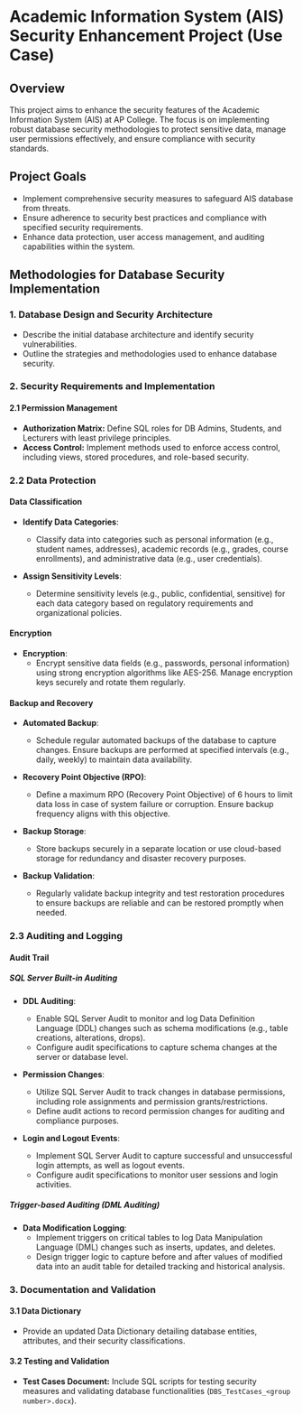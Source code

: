 # Academic Information System (AIS) Security Enhancement Project (Use Case)

## Overview
This project aims to enhance the security features of the Academic Information System (AIS) at AP College. The focus is on implementing robust database security methodologies to protect sensitive data, manage user permissions effectively, and ensure compliance with security standards.

## Project Goals

- Implement comprehensive security measures to safeguard AIS database from threats.
- Ensure adherence to security best practices and compliance with specified security requirements.
- Enhance data protection, user access management, and auditing capabilities within the system.

## Methodologies for Database Security Implementation

### 1. Database Design and Security Architecture
- Describe the initial database architecture and identify security vulnerabilities.
- Outline the strategies and methodologies used to enhance database security.

### 2. Security Requirements and Implementation

#### 2.1 Permission Management
- **Authorization Matrix:** Define SQL roles for DB Admins, Students, and Lecturers with least privilege principles.
- **Access Control:** Implement methods used to enforce access control, including views, stored procedures, and role-based security.

### 2.2 Data Protection

#### Data Classification

- **Identify Data Categories**:
  - Classify data into categories such as personal information (e.g., student names, addresses), academic records (e.g., grades, course enrollments), and administrative data (e.g., user credentials).

- **Assign Sensitivity Levels**:
  - Determine sensitivity levels (e.g., public, confidential, sensitive) for each data category based on regulatory requirements and organizational policies.

#### Encryption 

- **Encryption**:
  - Encrypt sensitive data fields (e.g., passwords, personal information) using strong encryption algorithms like AES-256. Manage encryption keys securely and rotate them regularly.

#### Backup and Recovery

- **Automated Backup**:
  - Schedule regular automated backups of the database to capture changes. Ensure backups are performed at specified intervals (e.g., daily, weekly) to maintain data availability.

- **Recovery Point Objective (RPO)**:
  - Define a maximum RPO (Recovery Point Objective) of 6 hours to limit data loss in case of system failure or corruption. Ensure backup frequency aligns with this objective.

- **Backup Storage**:
  - Store backups securely in a separate location or use cloud-based storage for redundancy and disaster recovery purposes.

- **Backup Validation**:
  - Regularly validate backup integrity and test restoration procedures to ensure backups are reliable and can be restored promptly when needed.


### 2.3 Auditing and Logging

#### Audit Trail

##### SQL Server Built-in Auditing

- **DDL Auditing**:
  - Enable SQL Server Audit to monitor and log Data Definition Language (DDL) changes such as schema modifications (e.g., table creations, alterations, drops).
  - Configure audit specifications to capture schema changes at the server or database level.

- **Permission Changes**:
  - Utilize SQL Server Audit to track changes in database permissions, including role assignments and permission grants/restrictions.
  - Define audit actions to record permission changes for auditing and compliance purposes.

- **Login and Logout Events**:
  - Implement SQL Server Audit to capture successful and unsuccessful login attempts, as well as logout events.
  - Configure audit specifications to monitor user sessions and login activities.

##### Trigger-based Auditing (DML Auditing)

- **Data Modification Logging**:
  - Implement triggers on critical tables to log Data Manipulation Language (DML) changes such as inserts, updates, and deletes.
  - Design trigger logic to capture before and after values of modified data into an audit table for detailed tracking and historical analysis.

### 3. Documentation and Validation

#### 3.1 Data Dictionary
- Provide an updated Data Dictionary detailing database entities, attributes, and their security classifications.

#### 3.2 Testing and Validation
- **Test Cases Document:** Include SQL scripts for testing security measures and validating database functionalities (`DBS_TestCases_<group number>.docx`).
